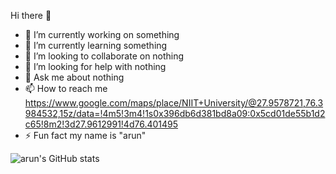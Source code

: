 Hi there 👋

- 🔭 I’m currently working on something 
- 🌱 I’m currently learning something
- 👯 I’m looking to collaborate on nothing
- 🤔 I’m looking for help with nothing
- 💬 Ask me about nothing
- 📫 How to reach me https://www.google.com/maps/place/NIIT+University/@27.9578721,76.3984532,15z/data=!4m5!3m4!1s0x396db6d381bd8a09:0x5cd01de55b1d2c65!8m2!3d27.9612991!4d76.401495
- ⚡ Fun fact my name is "arun"



![arun's GitHub stats](https://github-readme-stats.vercel.app/api?username=arunt7767&show_icons=true&theme=midnight-purple)

